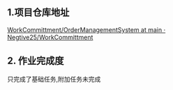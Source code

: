 ## 1.项目仓库地址

[WorkCommittment/OrderManagementSystem at main · Negtive25/WorkCommittment](https://github.com/Negtive25/WorkCommittment/tree/main/OrderManagementSystem)

## 2. 作业完成度

只完成了基础任务,附加任务未完成